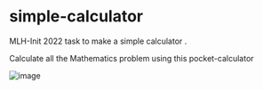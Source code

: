 # simple-calculator

MLH-Init 2022 task to make a simple calculator . 

Calculate all the Mathematics problem using this pocket-calculator 


![image](https://user-images.githubusercontent.com/54734002/123631516-74898280-d834-11eb-898c-7fa210e0775b.png)
